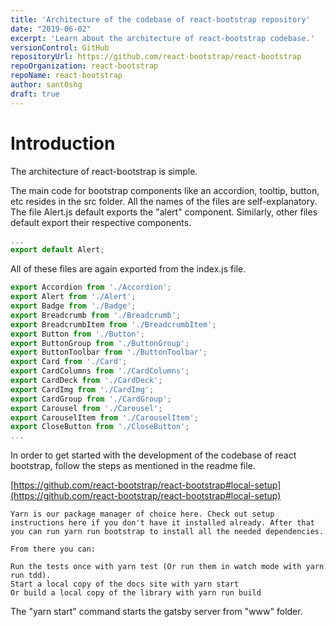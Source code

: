 ```yaml
---
title: 'Architecture of the codebase of react-bootstrap repository'
date: "2019-06-02"
excerpt: 'Learn about the architecture of react-bootstrap codebase.'
versionControl: GitHub
repositoryUrl: https://github.com/react-bootstrap/react-bootstrap
repoOrganization: react-bootstrap
repoName: react-bootstrap
author: sant0shg
draft: true
---
```


# Introduction

The architecture of react-bootstrap is simple. 

The main code for bootstrap components like an accordion, tooltip, button, etc resides in the src folder. All the names of the files are self-explanatory. The file Alert.js default exports the "alert" component. Similarly, other files default export their respective components. 

```js
...
export default Alert;
```

All of these files are again exported from the index.js file. 


```js
export Accordion from './Accordion';
export Alert from './Alert';
export Badge from './Badge';
export Breadcrumb from './Breadcrumb';
export BreadcrumbItem from './BreadcrumbItem';
export Button from './Button';
export ButtonGroup from './ButtonGroup';
export ButtonToolbar from './ButtonToolbar';
export Card from './Card';
export CardColumns from './CardColumns';
export CardDeck from './CardDeck';
export CardImg from './CardImg';
export CardGroup from './CardGroup';
export Carousel from './Carousel';
export CarouselItem from './CarouselItem';
export CloseButton from './CloseButton';
...
```

In order to get started with the development of the codebase of react bootstrap, follow the steps as mentioned in the readme file.

[https://github.com/react-bootstrap/react-bootstrap#local-setup](https://github.com/react-bootstrap/react-bootstrap#local-setup)

```
Yarn is our package manager of choice here. Check out setup instructions here if you don't have it installed already. After that you can run yarn run bootstrap to install all the needed dependencies.

From there you can:

Run the tests once with yarn test (Or run them in watch mode with yarn run tdd).
Start a local copy of the docs site with yarn start
Or build a local copy of the library with yarn run build
```

The "yarn start" command starts the gatsby server from "www" folder.

